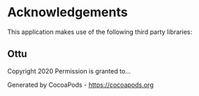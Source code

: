 # Acknowledgements
This application makes use of the following third party libraries:

## Ottu

Copyright 2020
Permission is granted to...

Generated by CocoaPods - https://cocoapods.org
